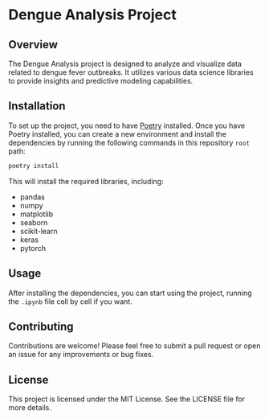 # Dengue Analysis Project

## Overview

The Dengue Analysis project is designed to analyze and visualize data related to dengue fever outbreaks. It utilizes various data science libraries to provide insights and predictive modeling capabilities.

## Installation

To set up the project, you need to have [Poetry](https://python-poetry.org/) installed. Once you have Poetry installed, you can create a new environment and install the dependencies by running the following commands in this repository `root` path:

```bash
poetry install
```

This will install the required libraries, including:

- pandas
- numpy
- matplotlib
- seaborn
- scikit-learn
- keras
- pytorch

## Usage

After installing the dependencies, you can start using the project, running the `.ipynb` file cell by cell if you want.

## Contributing

Contributions are welcome! Please feel free to submit a pull request or open an issue for any improvements or bug fixes.

## License

This project is licensed under the MIT License. See the LICENSE file for more details.

